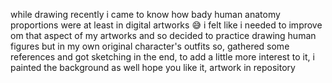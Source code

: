 while drawing recently i came to know 
how bady human anatomy proportions were
at least in digital artworks 😅
i felt like i needed to improve om that 
aspect of my artworks and so decided to
practice drawing human figures but in my own
original character's outfits
so, gathered some references and got sketching
in the end, to add a little more interest 
to it, i painted the background as well
hope you like it, artwork in repository 
